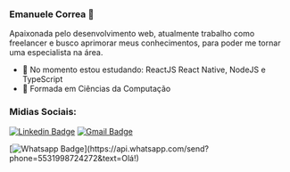 



<!--
**manuncorrea/manuncorrea** is a ✨ _special_ ✨ repository because its `README.md` (this file) appears on your GitHub profile.

Here are some ideas to get you started:

- 🔭 I’m currently working on ...
- 🌱 I’m currently learning ...
- 👯 I’m looking to collaborate on ...
- 🤔 I’m looking for help with ...
- 💬 Ask me about ...
- 📫 How to reach me: ...
- 😄 Pronouns: ...
- ⚡ Fun fact: ...
-->


### Emanuele Correa 👋  

Apaixonada pelo desenvolvimento web, atualmente trabalho como freelancer e busco aprimorar meus conhecimentos, para poder me tornar uma especialista na área.

- 🔭 No momento estou estudando: ReactJS React Native, NodeJS e TypeScript
- 🌱 Formada em Ciências da Computação


### Midias Sociais:  

[![Linkedin Badge](https://img.shields.io/badge/-LinkedIn-blue?style=flat-square&logo=Linkedin&logoColor=white&link=https://www.linkedin.com/in/emanuele-correa-0372b2117/)](https://www.linkedin.com/in/emanuele-correa-0372b2117/)
[![Gmail Badge](https://img.shields.io/badge/-Gmail-c14438?style=flat-square&logo=Gmail&logoColor=white&link=mailto:manuncorrea@gmail.com)](mailto:manuncorrea@gmail.com)

[![Whatsapp Badge](https://img.shields.io/badge/-Whatsapp-4CA143?style=flat-square&labelColor=4CA143&logo=whatsapp&logoColor=white&link=https://api.whatsapp.com/send?phone=5531998724272&text=Olá!)](https://api.whatsapp.com/send?phone=5531998724272&text=Olá!)



